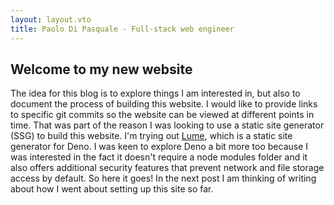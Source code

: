 ```yaml
---
layout: layout.vto
title: Paolo Di Pasquale - Full-stack web engineer
---
```


## Welcome to my new website

The idea for this blog is to explore things I am interested in, but also to document the process of building this website. I would like to provide links to specific git commits so the website can be viewed at different points in time. That was part of the reason I was looking to use a static site generator (SSG) to build this website. I'm trying out [Lume](https://lume.land/), which is a static site generator for Deno. I was keen to explore Deno a bit more too because I was interested in the fact it doesn't require a node modules folder and it also offers additional security features that prevent network and file storage access by default. So here it goes! In the next post I am thinking of writing about how I went about setting up this site so far.